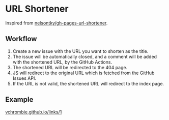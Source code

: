 # URL Shortener

Inspired from [nelsontky/gh-pages-url-shortener](https://github.com/nelsontky/gh-pages-url-shortener).

## Workflow

1. Create a new issue with the URL you want to shorten as the title.
2. The issue will be automatically closed, and a comment will be added with the shortened URL, by the GitHub Actions.
3. The shortened URL will be redirected to the 404 page.
4. JS will redirect to the original URL which is fetched from the GitHub Issues API.
5. If the URL is not valid, the shortened URL will redirect to the index page.

## Example

[vchrombie.github.io/links/1](https://vchrombie.github.io/links/1)
